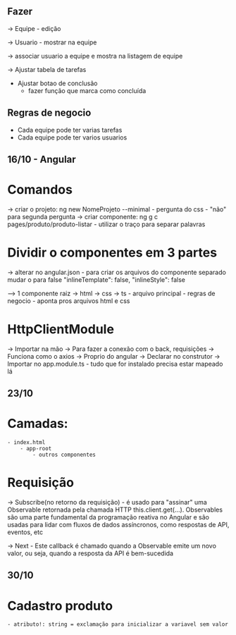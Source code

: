## Fazer
-> Equipe
    - edição

-> Usuario
    - mostrar na equipe

-> associar usuario a equipe e mostra na listagem de equipe

-> Ajustar tabela de tarefas
- Ajustar botao de conclusão
    - fazer função que marca como concluída

## Regras de negocio
- Cada equipe pode ter varias tarefas
- Cada equipe pode ter varios usuarios





## 16/10 - Angular
# Comandos
-> criar o projeto: ng new NomeProjeto --minimal
    - pergunta do css
    - "não" para segunda pergunta
-> criar componente: ng g c pages/produto/produto-listar
    - utilizar o traço para separar palavras
                         

# Dividir o componentes em 3 partes

-> alterar no angular.json
    - para criar os arquivos do componente separado mudar o para false 
        "inlineTemplate": false,
        "inlineStyle": false

--> 1 componente raiz
-> html
-> css
-> ts
    - arquivo principal
    - regras de negocio
    - aponta pros arquivos html e css


# HttpClientModule
-> Importar na mão
-> Para fazer a conexão com o back, requisições
-> Funciona como o axios
-> Proprio do angular
-> Declarar no construtor
-> Importar no app.module.ts
    - tudo que for instalado precisa estar mapeado lá

## 23/10
# Camadas:
    - index.html
        - app-root
            - outros componentes

# Requisição
-> Subscribe(no retorno da requisição) 
    - é usado para "assinar" uma Observable retornada pela chamada HTTP this.client.get(...). Observables são uma parte fundamental da programação reativa no Angular e são usadas para lidar com fluxos de dados assíncronos, como respostas de API, eventos, etc

-> Next 
    - Este callback é chamado quando a Observable emite um novo valor, ou seja, quando a resposta da API é bem-sucedida


## 30/10
# Cadastro produto
    - atributo!: string = exclamação para inicializar a variavel sem valor
